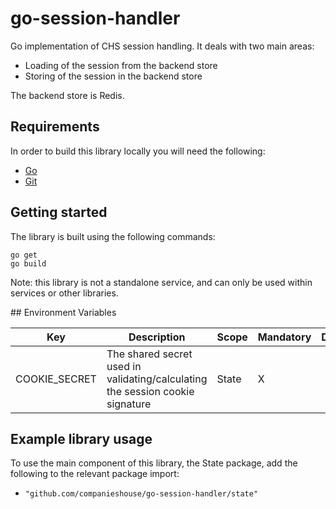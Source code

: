 # go-session-handler

Go implementation of CHS session handling. It deals with two main areas:
- Loading of the session from the backend store
- Storing of the session in the backend store

The backend store is Redis.

## Requirements

In order to build this library locally you will need the following:
- [Go](https://golang.org/)
- [Git](https://git-scm.com/downloads)

## Getting started

The library is built using the following commands:
```
go get
go build
```

Note: this library is not a standalone service, and can only be used within services or other libraries.

## Environment Variables

Key | Description | Scope | Mandatory | Default
----|-------------|-------|-----------|--------
COOKIE_SECRET | The shared secret used in validating/calculating the session cookie signature | State | X |


## Example library usage

To use the main component of this library, the State package, add the following to the relevant package import:
- `"github.com/companieshouse/go-session-handler/state"`
